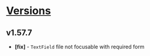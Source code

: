 # [Versions](https://github.com/Tracktor/design-system/releases)

## v1.57.7
- **[fix]** - `TextField` file not focusable with required form

